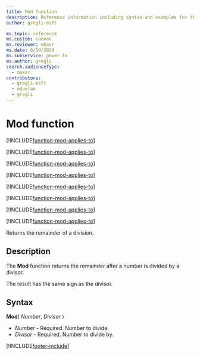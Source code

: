```yaml
---
title: Mod function
description: Reference information including syntax and examples for the Mod function.
author: gregli-msft

ms.topic: reference
ms.custom: canvas
ms.reviewer: mkaur
ms.date: 6/10/2024
ms.subservice: power-fx
ms.author: gregli
search.audienceType:
  - maker
contributors:
  - gregli-msft
  - mduelae
  - gregli
---
```


# Mod function

[!INCLUDE[function-mod-applies-to](includes/function-mod-applies-to.md)]

[!INCLUDE[function-mod-applies-to](includes/function-mod-applies-to.md)]

[!INCLUDE[function-mod-applies-to](includes/function-mod-applies-to.md)]

[!INCLUDE[function-mod-applies-to](includes/function-mod-applies-to.md)]

[!INCLUDE[function-mod-applies-to](includes/function-mod-applies-to.md)]

[!INCLUDE[function-mod-applies-to](includes/function-mod-applies-to.md)]

[!INCLUDE[function-mod-applies-to](includes/function-mod-applies-to.md)]

[!INCLUDE[function-mod-applies-to](includes/function-mod-applies-to.md)]



Returns the remainder of a division.

## Description

The **Mod** function returns the remainder after a number is divided by a divisor.

The result has the same sign as the divisor.

## Syntax

**Mod**( _Number_, _Divisor_ )

- _Number_ - Required. Number to divide.
- _Divisor_ - Required. Number to divide by.

[!INCLUDE[footer-include](../../includes/footer-banner.md)]








